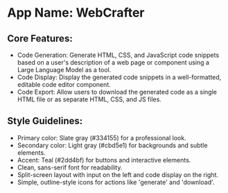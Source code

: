 # **App Name**: WebCrafter

## Core Features:

- Code Generation: Generate HTML, CSS, and JavaScript code snippets based on a user's description of a web page or component using a Large Language Model as a tool.
- Code Display: Display the generated code snippets in a well-formatted, editable code editor component.
- Code Export: Allow users to download the generated code as a single HTML file or as separate HTML, CSS, and JS files.

## Style Guidelines:

- Primary color: Slate gray (#334155) for a professional look.
- Secondary color: Light gray (#cbd5e1) for backgrounds and subtle elements.
- Accent: Teal (#2dd4bf) for buttons and interactive elements.
- Clean, sans-serif font for readability.
- Split-screen layout with input on the left and code display on the right.
- Simple, outline-style icons for actions like 'generate' and 'download'.